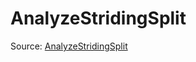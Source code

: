 # AnalyzeStridingSplit

Source: [AnalyzeStridingSplit](../../../csrc/device_lower/analysis/tma.cpp#L191)
